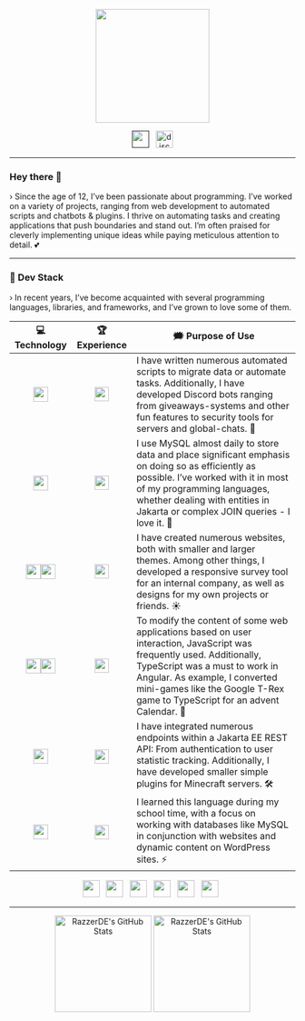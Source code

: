 <p align="center">
  <img height="200" src="https://github.com/RazzerDE/RazzerDE/assets/49283907/d44425c4-6696-40fa-a7db-23a7ddf581f0" />
</p>
<p align='center'>
  <a href=""><img height="30" src="https://img.shields.io/badge/Coding_since-2015-6ab04c?style=for-the-badge&logo=intellijidea&logoSize=auto"></a>&nbsp;&nbsp;
  <a href="https://discord.gg/bl4cklist"><img height="30" src="https://img.shields.io/discord/616655040614236160?style=for-the-badge&logo=discord&label=Discord&color=%237289da" alt="discord server"></a>
</p>
<hr>


### Hey there 👋

› Since the age of 12, I’ve been passionate about programming. I’ve worked on a variety of projects, ranging from web development to automated scripts and chatbots & plugins. I thrive on automating tasks and creating applications that push boundaries and stand out. I’m often praised for cleverly implementing unique ideas while paying meticulous attention to detail. 💕
<br /><hr>

### 🔨 Dev Stack
› In recent years, I’ve become acquainted with several programming languages, libraries, and frameworks, and I’ve grown to love some of them.

| 💻 **Technology** | 🏆 **Experience** | 🗯️ **Purpose of Use** |
| - | - | - |
| <p align="center"><img height="26" src="https://img.shields.io/badge/python-3670A0?style=for-the-badge&logo=python&logoColor=ffdd54"></p> | <p align="center"><img height="25" src="https://img.shields.io/badge/HIGH-2ecc71?style=flat-square" /></p> | I have written numerous automated scripts to migrate data or automate tasks. Additionally, I have developed Discord bots ranging from giveaways-systems and other fun features to security tools for servers and global-chats. 🤖
| <p align="center"><img height="26" src="https://img.shields.io/badge/mysql-4479A1.svg?style=for-the-badge&logo=mysql&logoColor=white"></p> | <p align="center"><img height="25" src="https://img.shields.io/badge/HIGH-2ecc71?style=flat-square" /></p> | I use MySQL almost daily to store data and place significant emphasis on doing so as efficiently as possible. I’ve worked with it in most of my programming languages, whether dealing with entities in Jakarta or complex JOIN queries - I love it. 💾
| <p align="center"><img height="26" src="https://img.shields.io/badge/html5-%23E34F26.svg?style=for-the-badge&logo=html5&logoColor=white"><img height="26" src="https://img.shields.io/badge/css3-%231572B6.svg?style=for-the-badge&logo=css3&logoColor=white"></p> | <p align="center"><img height="25" src="https://img.shields.io/badge/HIGH-2ecc71?style=flat-square" /></p></p> | I have created numerous websites, both with smaller and larger themes. Among other things, I developed a responsive survey tool for an internal company, as well as designs for my own projects or friends. ☀️
| <p align="center"><img height="26" src="https://img.shields.io/badge/javascript-%23323330.svg?style=for-the-badge&logo=javascript&logoColor=%23F7DF1E"><img height="26" src="https://img.shields.io/badge/typescript-%23007ACC.svg?style=for-the-badge&logo=typescript&logoColor=white"></p> | <p align="center"><img height="25" src="https://img.shields.io/badge/HIGH-2ecc71?style=flat-square" /></p> | To modify the content of some web applications based on user interaction, JavaScript was frequently used. Additionally, TypeScript was a must to work in Angular. As example, I converted mini-games like the Google T-Rex game to TypeScript for an advent Calendar. 🎅
| <p align="center"><img height="26" src="https://img.shields.io/badge/java-%23ED8B00.svg?style=for-the-badge&logo=openjdk&logoColor=white"></p> | <p align="center"><img height="25" src="https://img.shields.io/badge/AVERAGE-fed330?style=flat-square" /></p> | I have integrated numerous endpoints within a Jakarta EE REST API: From authentication to user statistic tracking. Additionally, I have developed smaller simple plugins for Minecraft servers. 🛠
| <p align="center"><img height="26" src="https://img.shields.io/badge/php-%23777BB4.svg?style=for-the-badge&logo=php&logoColor=white"></p> | <p align="center"><img height="25" src="https://img.shields.io/badge/AVERAGE-fed330?style=flat-square" /></p> | I learned this language during my school time, with a focus on working with databases like MySQL in conjunction with websites and dynamic content on WordPress sites. ⚡

<p align="center">
  <img height="30" src="https://img.shields.io/badge/angular-%23DD0031.svg?style=for-the-badge&logo=angular&logoColor=white" />&nbsp;&nbsp;
  <img height="30" src="https://img.shields.io/badge/react-%2320232a.svg?style=for-the-badge&logo=react&logoColor=%2361DAFB" />&nbsp;&nbsp;
  <img height="30" src="https://img.shields.io/badge/tailwindcss-%2338B2AC.svg?style=for-the-badge&logo=tailwind-css&logoColor=white" />&nbsp;&nbsp;
  <img height="30" src="https://img.shields.io/badge/WordPress-%23117AC9.svg?style=for-the-badge&logo=WordPress&logoColor=white" />&nbsp;&nbsp;
  <img height="30" src="https://img.shields.io/badge/rss-F88900?style=for-the-badge&logo=rss&logoColor=white" />&nbsp;&nbsp;
  <img height="30" src="https://img.shields.io/badge/flask-%23000.svg?style=for-the-badge&logo=flask&logoColor=white" />&nbsp;&nbsp;
</p>
<hr>
<p align="center">
  <img height="170" src="https://github-readme-stats.vercel.app/api?username=RazzerDE&theme=jolly&show_icons=true&hide_border=true&count_private=true" alt="RazzerDE's GitHub Stats" />
  <img height="170" src="https://github-readme-streak-stats.herokuapp.com/?user=RazzerDE&theme=jolly&hide_border=true&count_private=true" alt="RazzerDE's GitHub Stats" />
</p>
